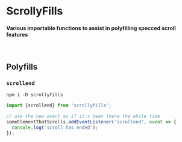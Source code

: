 # ScrollyFills
#### Various importable functions to assist in polyfilling specced scroll features

<br>

## Polyfills

### `scrollend`
`npm i -D scrollyfills`

```js
import {scrollend} from 'scrollyfills';

// use the new event as if it's been there the whole time
someElementThatScrolls.addEventListener('scrollend', event => {
  console.log('scroll has ended');
});
```
